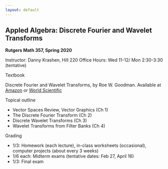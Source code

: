 ```yaml
---
layout: default
---
```




Appled Algebra: Discrete Fourier and Wavelet Transforms
---

**Rutgers Math 357, Spring 2020**

Instructor: Danny Krashen, Hill 220
Office Hours: Wed 11-12/ Mon 2:30-3:30 (tentative)

Textbook


Discrete Fourier and Wavelet Transforms, by Roe W. Goodman. Available at [Amazon](https://www.amazon.com/Discrete-Fourier-Wavelet-Transforms-Introduction/dp/9814725773) or [World Scientific](https://www.worldscientific.com/worldscibooks/10.1142/9835)


Topical outline

- Vector Spaces Review, Vector Graphics (Ch 1)
- The Discrete Fourier Transform (Ch 2)
- Discrete Wavelet Transforms (Ch 3)
- Wavelet Transforms from Filter Banks (Ch 4)

Grading

- 1/3: Homework (each lecture), in-class worksheets (occasional), computer projects (about every 3 weeks)
- 1/6 each: Midterm exams (tentative dates: Feb 27, April 16)
- 1/3: Final exam
